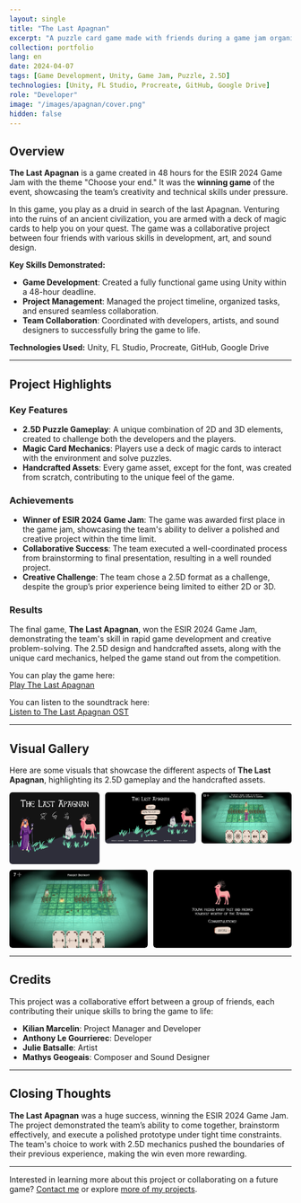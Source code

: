 ```yaml
---
layout: single
title: "The Last Apagnan"
excerpt: "A puzzle card game made with friends during a game jam organized at our school, and the winning entry of the event!"
collection: portfolio
lang: en
date: 2024-04-07
tags: [Game Development, Unity, Game Jam, Puzzle, 2.5D]
technologies: [Unity, FL Studio, Procreate, GitHub, Google Drive]
role: "Developer"
image: "/images/apagnan/cover.png"
hidden: false
---
```


## Overview

**The Last Apagnan** is a game created in 48 hours for the ESIR 2024 Game Jam with the theme "Choose your end." It was the **winning game** of the event, showcasing the team’s creativity and technical skills under pressure.

In this game, you play as a druid in search of the last Apagnan. Venturing into the ruins of an ancient civilization, you are armed with a deck of magic cards to help you on your quest. The game was a collaborative project between four friends with various skills in development, art, and sound design.

**Key Skills Demonstrated:**

- **Game Development**: Created a fully functional game using Unity within a 48-hour deadline.
- **Project Management**: Managed the project timeline, organized tasks, and ensured seamless collaboration.
- **Team Collaboration**: Coordinated with developers, artists, and sound designers to successfully bring the game to life.

**Technologies Used:** Unity, FL Studio, Procreate, GitHub, Google Drive

---

## Project Highlights

### Key Features

- **2.5D Puzzle Gameplay**: A unique combination of 2D and 3D elements, created to challenge both the developers and the players.
- **Magic Card Mechanics**: Players use a deck of magic cards to interact with the environment and solve puzzles.
- **Handcrafted Assets**: Every game asset, except for the font, was created from scratch, contributing to the unique feel of the game.

### Achievements

- **Winner of ESIR 2024 Game Jam**: The game was awarded first place in the game jam, showcasing the team's ability to deliver a polished and creative project within the time limit.
- **Collaborative Success**: The team executed a well-coordinated process from brainstorming to final presentation, resulting in a well rounded project.
- **Creative Challenge**: The team chose a 2.5D format as a challenge, despite the group’s prior experience being limited to either 2D or 3D.

### Results

The final game, **The Last Apagnan**, won the ESIR 2024 Game Jam, demonstrating the team's skill in rapid game development and creative problem-solving. The 2.5D design and handcrafted assets, along with the unique card mechanics, helped the game stand out from the competition.

You can play the game here:  
[Play The Last Apagnan](https://althior.itch.io/the-last-apagnan)

You can listen to the soundtrack here:  
[Listen to The Last Apagnan OST](https://distrokid.com/hyperfollow/grutce/the-last-apagnan-feat-antholmd-althior--jilya)

---

## Visual Gallery

Here are some visuals that showcase the different aspects of **The Last Apagnan**, highlighting its 2.5D gameplay and the handcrafted assets.

<div class="gallery">
  <a href="/images/apagnan/cover.png"><img src="/images/apagnan/cover.png" alt="Project Image 0"></a>
  <a href="/images/apagnan/title_screen.png"><img src="/images/apagnan/title_screen.png" alt="Project Image 1"></a>
  <a href="/images/apagnan/level_1.png"><img src="/images/apagnan/level_1.png" alt="Project Image 2"></a>
  <a href="/images/apagnan/level_2.png"><img src="/images/apagnan/level_2.png" alt="Project Image 3"></a>
  <a href="/images/apagnan/congrats.png"><img src="/images/apagnan/congrats.png" alt="Project Image 4"></a>
  <!-- Add more images as needed -->
</div>



---

## Credits

This project was a collaborative effort between a group of friends, each contributing their unique skills to bring the game to life:

- **Kilian Marcelin**: Project Manager and Developer
- **Anthony Le Gourrierec**: Developer
- **Julie Batsalle**: Artist
- **Mathys Geogeais**: Composer and Sound Designer

---

## Closing Thoughts

**The Last Apagnan** was a huge success, winning the ESIR 2024 Game Jam. The project demonstrated the team’s ability to come together, brainstorm effectively, and execute a polished prototype under tight time constraints. The team's choice to work with 2.5D mechanics pushed the boundaries of their previous experience, making the win even more rewarding.

---

Interested in learning more about this project or collaborating on a future game? [Contact me](/contact) or explore [more of my projects](/portfolio/).

<style>
.gallery {
  display: flex;
  flex-wrap: wrap;
  gap: 10px;
}

.gallery a {
  flex: 1 1 calc(33% - 10px);
  box-sizing: border-box;
  display: block;
  overflow: hidden;
  border-radius: 5px;
  transition: transform 0.3s ease;
}

.gallery a:hover {
  transform: scale(1.05);
}

.gallery img {
  width: 100%;
  height: auto;
  display: block;
  border-radius: 5px;
}
</style>

